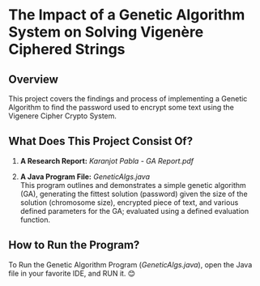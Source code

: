 # The Impact of a Genetic Algorithm System on Solving Vigenère Ciphered Strings

## Overview
This project covers the findings and process of implementing a Genetic Algorithm to find the password used to encrypt some text using the Vigenere Cipher Crypto System.
## What Does This Project Consist Of?
1. **A Research Report:** *Karanjot Pabla - GA Report.pdf*  

2. **A Java Program File:** *GeneticAlgs.java*  
This program outlines and demonstrates a simple genetic algorithm (GA), generating the fittest solution (password) given the size of the solution (chromosome size), encrypted piece of text, and various defined parameters for the GA; evaluated using a defined evaluation function.

## How to Run the Program?
To Run the Genetic Algorithm Program (*GeneticAlgs.java*), open the Java file in your favorite IDE, and RUN it. 😊
